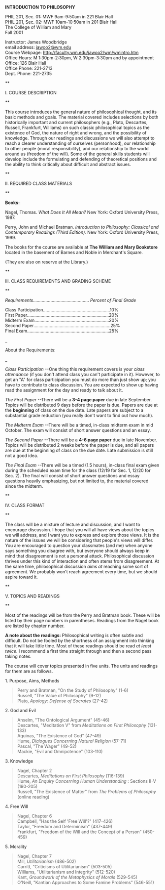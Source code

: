 **INTRODUCTION TO PHILOSOPHY**  
  
PHIL 201, Sec. 01: MWF 9am-9:50am in 221 Blair Hall  
PHIL 201, Sec. 02: MWF 10am-10:50am in 201 Blair Hall  
The College of William and Mary  
Fall 2001

  
  
  

Instructor: James Woodbridge  
email address: jawoo2@wm.edu  
Course Webpage: http://faculty.wm.edu/jawoo2/wm/wmintro.htm  
Office Hours: M 1:30pm-2:30pm, W 2:30pm-3:30pm and by appointment  
Office: 126 Blair Hall  
Office Phone: 221-2713  
Dept. Phone: 221-2735  



**

I. COURSE DESCRIPTION

**

This course introduces the general nature of philosophical thought, and its
basic methods and goals. The material covered includes selections by both
historically important and current philosophers (e.g., Plato, Descartes,
Russell, Frankfurt, Williams) on such classic philosophical topics as the
existence of God, the nature of right and wrong, and the possibility of
knowledge. Through our readings and discussions we will also attempt to reach
a clearer understanding of ourselves (personhood), our relationship to other
people (moral responsibility), and our relationship to the world around us
(freedom of the will). Some of the general skills students will develop
include the formulating and defending of theoretical positions and the ability
to think critically about difficult and abstract issues.

  
  
**

II. REQUIRED CLASS MATERIALS

**

**Books:**  
  
Nagel, Thomas. _What Does It All Mean?_ New York: Oxford University Press,
1987.  
  
Perry, John and Michael Bratman. _Introduction to Philosophy: Classical and
Contemporary Readings (Third Edition)._ New York: Oxford University Press,
1999.  
  
The books for the course are available at **The William and Mary Bookstore**
located in the basement of Barnes and Noble in Merchant's Square.  
  
(They are also on reserve at the Library.)  
  
 **



III. CLASS REQUIREMENTS AND GRADING SCHEME

**

_Requirements_............................................. _Percent of Final
Grade_  
  
Class Participation......................................................10%  
First
Paper..................................................................20%  
Midterm Exam............................................................20%  
Second Paper..............................................................25%  
Final
Exam..................................................................25%  
  
  
_

About the Requirements:

_

_Class Participation_ \--One thing this requirement covers is your _class
attendance_ (if you don't attend class you can't participate in it). However,
to get an "A" for class participation you must do more than just show up; you
have to contribute to class discussion. You are expected to show up having
read the assignment for the day and ready to talk about it.

_The First Paper_ \--There will be a **3-4 page paper** due in late September.
Topics will be distributed 9 days before the paper is due. Papers are due at
the **beginning** of class on the due date. Late papers are subject to a
substantial grade reduction (you really don't want to find out how much).

_The Midterm Exam_ \--There will be a timed, in-class midterm exam in mid
October. The exam will consist of short answer questions and an essay.

_The Second Paper_ \--There will be a **4-6 page paper** due in late November.
Topics will be distributed 2 weeks before the paper is due, and all papers are
due at the beginning of class on the due date. Late submission is still not a
good idea.

_The Final Exam_ \--There will be a timed (1.5 hours), in-class final exam
given during the scheduled exam time for the class (12/19 for Sec. 1, 12/20
for Sec. 2). The final will consist of short answer questions and essay
questions heavily emphasizing, but not limited to, the material covered since
the midterm.

  
**

  
IV. CLASS FORMAT

**

The class will be a mixture of lecture and discussion, and I want to encourage
discussion. I hope that you will all have views about the topics we will
address, and I want you to express and explore those views. It is the nature
of the issues we will be considering that people's views will differ. You are
encouraged to question your classmates (and me) when anyone says something you
disagree with, but everyone should always keep in mind that disagreement is
not a personal attack. Philosophical discussion thrives under this kind of
interaction and often stems from disagreement. At the same time, philosophical
discussion _aims at_ reaching some sort of agreement. We probably won't reach
agreement every time, but we should aspire toward it.

**



V. TOPICS AND READINGS

**

Most of the readings will be from the Perry and Bratman book. These will be
listed by their page numbers in parentheses. Readings from the Nagel book are
listed by chapter number.

**A note about the readings:** Philosophical writing is often subtle and
difficult. Do not be fooled by the shortness of an assignment into thinking
that it will take little time. Most of these readings should be read _at least
twice_. I recommend a first time straight through and then a second pass
taking notes.

The course will cover topics presented in five units. The units and readings
for them are as follows.

1\. Purpose, Aims, Methods

> Perry and Bratman, "On the Study of Philosophy" (1-6)  
>  Russell, "The Value of Philosophy" (9-12)  
>  Plato, _Apology: Defense of Socrates_ (27-42)

2\. God and Evil

> Anselm,  "The Ontological Argument" (45-46)  
>  Descartes, "Meditation V" from _Meditations on First Philosophy_ (131-133)  
>  Aquinas, "The Existence of God" (47-49)  
>  Hume, _Dialogues Concerning Natural Religion_ (57-71)  
>  Pascal,  "The Wager" (49-52)  
>  Mackie, "Evil and Omnipotence" (103-110)

3\. Knowledge

> Nagel, Chapter 2  
>  Descartes, _Meditations on First Philosophy_ (116-139)  
>  Hume, _An Enquiry Concerning Human Understanding_ : Sections II-V (190-205)  
>  Russell, "The Existence of Matter" from _The Problems of Philosophy_
(online reading)

4\. Free Will

> Nagel, Chapter 6  
>  Campbell,  "Has the Self 'Free Will'?" (417-426)  
>  Taylor, "Freedom and Determinism" (437-449)  
>  Frankfurt, "Freedom of the Will and the Concept of a Person" (450-459)

5\. Morality

> Nagel, Chapter 7  
>  Mill, _Utilitarianism_ (486-502)  
>  Carritt,  "Criticisms of Utilitarianism" (503-505)  
>  Williams, "Utilitarianism and Integrity" (512-520)  
>  Kant, _Groundwork of the Metaphysics of Morals_ (529-545)  
>  O'Neill,  "Kantian Approaches to Some Famine Problems" (546-551)

